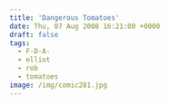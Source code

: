 ```yaml
---
title: 'Dangerous Tomatoes'
date: Thu, 07 Aug 2008 16:21:00 +0000
draft: false
tags:
  - F-D-A-
  - elliot
  - rob
  - tomatoes
image: /img/comic281.jpg
---
```


